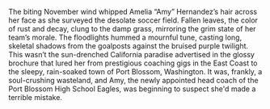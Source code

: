 The biting November wind whipped Amelia “Amy” Hernandez’s hair across her face as she surveyed the desolate soccer field.  Fallen leaves, the color of rust and decay, clung to the damp grass, mirroring the grim state of her team’s morale.  The floodlights hummed a mournful tune, casting long, skeletal shadows from the goalposts against the bruised purple twilight.  This wasn’t the sun-drenched California paradise advertised in the glossy brochure that lured her from prestigious coaching gigs in the East Coast to the sleepy, rain-soaked town of Port Blossom, Washington.  It was, frankly, a soul-crushing wasteland, and Amy, the newly appointed head coach of the Port Blossom High School Eagles, was beginning to suspect she'd made a terrible mistake.
